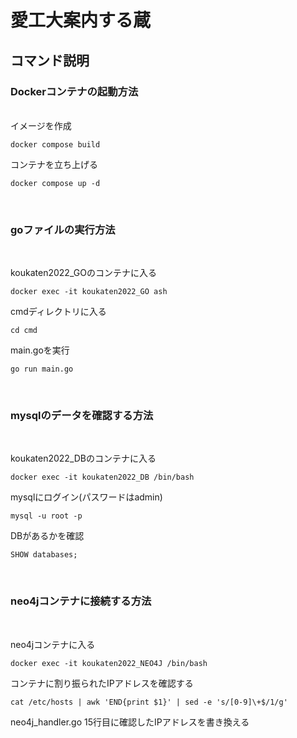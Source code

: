 # 愛工大案内する蔵
## コマンド説明

### Dockerコンテナの起動方法
<br />
イメージを作成

```
docker compose build
```
コンテナを立ち上げる
```
docker compose up -d
```

<br />

### goファイルの実行方法
<br />

koukaten2022_GOのコンテナに入る
```
docker exec -it koukaten2022_GO ash
```
cmdディレクトリに入る

```
cd cmd
```
main.goを実行
```
go run main.go
```
<br />

### mysqlのデータを確認する方法
<br />

koukaten2022_DBのコンテナに入る
```
docker exec -it koukaten2022_DB /bin/bash
```
mysqlにログイン(パスワードはadmin)
```
mysql -u root -p
```
DBがあるかを確認
```
SHOW databases;
```

<br />

### neo4jコンテナに接続する方法
<br />

neo4jコンテナに入る
```
docker exec -it koukaten2022_NEO4J /bin/bash
```

コンテナに割り振られたIPアドレスを確認する
```
cat /etc/hosts | awk 'END{print $1}' | sed -e 's/[0-9]\+$/1/g'
```

neo4j_handler.go 15行目に確認したIPアドレスを書き換える

